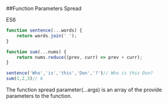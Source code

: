 ##Function Parameters Spread

<div class="spec es6">ES6</div>

```javascript
function sentence(...words) {
    return words.join(' ');
}

function sum(...nums) {
    return nums.reduce((prev, curr) => prev + curr);
}

sentence('Who','is','this','Don','?')// Who is this Don?
sum(1,2,3)// 6
```

The function spread parameter(...args) is an array of the provide parameters to the function.
